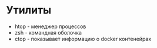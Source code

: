 # Утилиты

* htop - менеджер процессов
* zsh - командная оболочка
* ctop - показывает информацию о docker контенейрах
